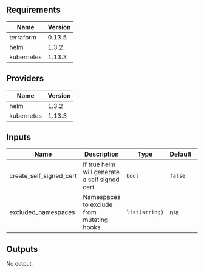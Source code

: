 ## Requirements

| Name | Version |
|------|---------|
| terraform | 0.13.5 |
| helm | 1.3.2 |
| kubernetes | 1.13.3 |

## Providers

| Name | Version |
|------|---------|
| helm | 1.3.2 |
| kubernetes | 1.13.3 |

## Inputs

| Name | Description | Type | Default | Required |
|------|-------------|------|---------|:--------:|
| create\_self\_signed\_cert | If true helm will generate a self signed cert | `bool` | `false` | no |
| excluded\_namespaces | Namespaces to exclude from mutating hooks | `list(string)` | n/a | yes |

## Outputs

No output.

